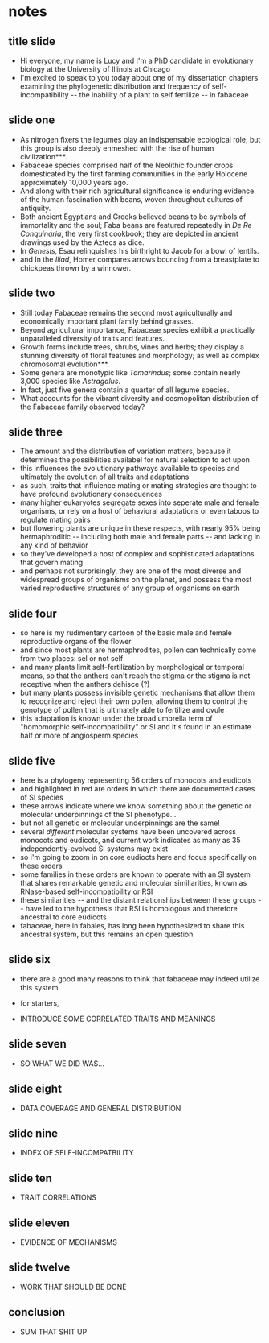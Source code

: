 # notes

## title slide

+ Hi everyone, my name is Lucy and I'm a PhD candidate in evolutionary biology at the University of Illinois at Chicago
+ I'm excited to speak to you today about one of my dissertation chapters examining the phylogenetic distribution and frequency of self-incompatibility -- the inability of a plant to self fertilize -- in fabaceae

## slide one

+ As nitrogen fixers the legumes play an indispensable ecological role, but this group is also deeply enmeshed with the rise of human civilization***. 
+ Fabaceae species comprised half of the Neolithic founder crops domesticated by the first farming communities in the early Holocene approximately 10,000 years ago. 
+ And along with their rich agricultural significance is enduring evidence of the human fascination with beans, woven throughout cultures of antiquity. 
+ Both ancient Egyptians and Greeks believed beans to be symbols of immortality and the soul; Faba beans are featured repeatedly in _De Re Conquinaria_, the very first cookbook; they are depicted in ancient drawings used by the Aztecs as dice. 
+ In _Genesis_, Esau relinquishes his birthright to Jacob for a bowl of lentils. 
+ and In the _Iliad_, Homer compares arrows bouncing from a breastplate to chickpeas thrown by a winnower. 

## slide two

+ Still today Fabaceae remains the second most agriculturally and economically important plant family behind grasses. 
+ Beyond agricultural importance, Fabaceae species exhibit a practically unparalleled diversity of traits and features. 
+ Growth forms include trees, shrubs, vines and herbs; they display a stunning diversity of floral features and morphology; as well as complex chromosomal evolution***. 
+ Some genera are monotypic like _Tamarindus_; some contain nearly 3,000 species like _Astragalus_. 
+ In fact, just five genera contain a quarter of all legume species. 
+ What accounts for the vibrant diversity and cosmopolitan distribution of the Fabaceae family observed today?

## slide three

+ The amount and the distribution of variation matters, because it determines the possibilities availabel for natural selection to act upon
+ this influences the evolutionary pathways available to species and ultimately the evolution of all traits and adaptations
+ as such, traits that influience mating or mating strategies are thought to have profound evolutionary consequences
+ many higher eukaryotes segregate sexes into seperate male and female organisms, or rely on a host of behavioral adaptations or even taboos to regulate mating pairs
+ but flowering plants are unique in these respects, with nearly 95% being hermaphroditic -- including both male and female parts -- and lacking in any kind of behavior
+ so they've developed a host of complex and sophisticated adaptations that govern mating
+ and perhaps not surprisingly, they are one of the most diverse and widespread groups of organisms on the planet, and possess the most varied reproductive structures of any group of organisms on earth

## slide four

+ so here is my rudimentary cartoon of the basic male and female reproductive organs of the flower
+ and since most plants are hermaphrodites, pollen can technically come from two places: sel or not self
+ and many plants limit self-fertilization by morphological or temporal means, so that the anthers can't reach the stigma or the stigma is not receptive when the anthers dehisce (?)
+ but many plants possess invisible genetic mechanisms that allow them to recognize and reject their own pollen, allowing them to control the genotype of pollen that is ultimately able to fertilize and ovule
+ this adaptation is known under the broad umbrella term of "homomorphic self-incompatibility" or SI and it's found in an estimate half or more of angiosperm species


## slide five

+ here is a phylogeny representing 56 orders of monocots and eudicots
+ and highlighted in red are orders in which there are documented cases of SI species
+ these arrows indicate where we know something about the genetic or molecular underpinnings of the SI phenotype...
+ but not all genetic or molecular underpinnings are the same!
+ several _different_ molecular systems have been uncovered across monocots and eudicots, and current work indicates as many as 35 independently-evolved SI systems may exist
+ so i'm going to zoom in on core eudiocts here and focus specifically on these orders
+ some families in these orders are known to operate with an SI system that shares remarkable genetic and molecular similiarities, known as RNase-based self-incompatibility or RSI
+ these similarities -- and the distant relationships between these groups -- have led to the hypothesis that RSI is homologous and therefore ancestral to core eudicots
+ fabaceae, here in fabales, has long been hypothesized to share this ancestral system, but this remains an open question

## slide six

+ there are a good many reasons to think that fabaceae may indeed utilize this system
+ for starters, 

+ INTRODUCE SOME CORRELATED TRAITS AND MEANINGS

## slide seven

+ SO WHAT WE DID WAS...

## slide eight

+ DATA COVERAGE AND GENERAL DISTRIBUTION

## slide nine

+ INDEX OF SELF-INCOMPATBILITY

## slide ten 

+ TRAIT CORRELATIONS

## slide eleven

+ EVIDENCE OF MECHANISMS

## slide twelve

+ WORK THAT SHOULD BE DONE

## conclusion

+ SUM THAT SHIT UP
